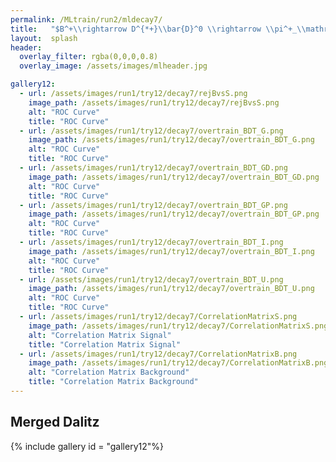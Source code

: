 ```yaml
---
permalink: /MLtrain/run2/mldecay7/
title:   "$B^+\\rightarrow D^{*+}\\bar{D}^0 \\rightarrow \\pi^+_\\mathrm{s}$ || $K^-\\pi^+\\pi^-\\pi^+$ || $K^+\\pi^-\\pi^+\\pi^-$"
layout:  splash
header:
  overlay_filter: rgba(0,0,0,0.8)
  overlay_image: /assets/images/mlheader.jpg

gallery12:
  - url: /assets/images/run1/try12/decay7/rejBvsS.png
    image_path: /assets/images/run1/try12/decay7/rejBvsS.png
    alt: "ROC Curve"
    title: "ROC Curve"
  - url: /assets/images/run1/try12/decay7/overtrain_BDT_G.png
    image_path: /assets/images/run1/try12/decay7/overtrain_BDT_G.png
    alt: "ROC Curve"
    title: "ROC Curve"
  - url: /assets/images/run1/try12/decay7/overtrain_BDT_GD.png
    image_path: /assets/images/run1/try12/decay7/overtrain_BDT_GD.png
    alt: "ROC Curve"
    title: "ROC Curve"
  - url: /assets/images/run1/try12/decay7/overtrain_BDT_GP.png
    image_path: /assets/images/run1/try12/decay7/overtrain_BDT_GP.png
    alt: "ROC Curve"
    title: "ROC Curve"
  - url: /assets/images/run1/try12/decay7/overtrain_BDT_I.png
    image_path: /assets/images/run1/try12/decay7/overtrain_BDT_I.png
    alt: "ROC Curve"
    title: "ROC Curve"
  - url: /assets/images/run1/try12/decay7/overtrain_BDT_U.png
    image_path: /assets/images/run1/try12/decay7/overtrain_BDT_U.png
    alt: "ROC Curve"
    title: "ROC Curve"
  - url: /assets/images/run1/try12/decay7/CorrelationMatrixS.png
    image_path: /assets/images/run1/try12/decay7/CorrelationMatrixS.png
    alt: "Correlation Matrix Signal"
    title: "Correlation Matrix Signal"
  - url: /assets/images/run1/try12/decay7/CorrelationMatrixB.png
    image_path: /assets/images/run1/try12/decay7/CorrelationMatrixB.png
    alt: "Correlation Matrix Background"
    title: "Correlation Matrix Background"
---
```


## Merged Dalitz
{% include gallery id = "gallery12"%}
